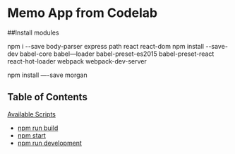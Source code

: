 # Memo App from Codelab

##Install modules

npm i --save body-parser express path react react-dom
npm install --save-dev babel-core babel—loader babel-preset-es2015 babel-preset-react react-hot-loader webpack webpack-dev-server
  
npm install —-save morgan

## Table of Contents

[Available Scripts](#available-scripts)
  - [npm run build](#npm-run-build)
  - [npm start](#npm-start)
  - [npm run development](#npm-run-development)
